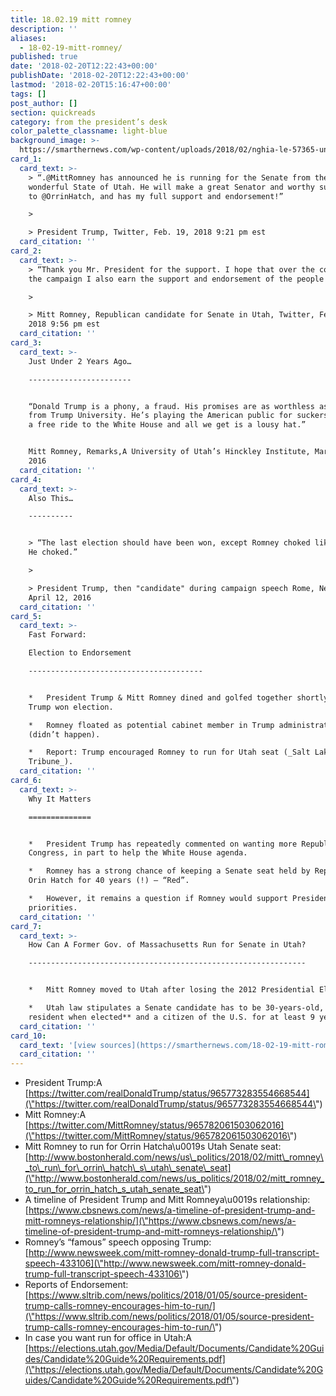 ```yaml
---
title: 18.02.19 mitt romney
description: ''
aliases:
  - 18-02-19-mitt-romney/
published: true
date: '2018-02-20T12:22:43+00:00'
publishDate: '2018-02-20T12:22:43+00:00'
lastmod: '2018-02-20T15:16:47+00:00'
tags: []
post_author: []
section: quickreads
category: from the president’s desk
color_palette_classname: light-blue
background_image: >-
  https://smarthernews.com/wp-content/uploads/2018/02/nghia-le-57365-unsplash-360x360.jpg
card_1:
  card_text: >-
    > “.@MittRomney has announced he is running for the Senate from the
    wonderful State of Utah. He will make a great Senator and worthy successor
    to @OrrinHatch, and has my full support and endorsement!”

    > 

    > President Trump, Twitter, Feb. 19, 2018 9:21 pm est
  card_citation: ''
card_2:
  card_text: >-
    > “Thank you Mr. President for the support. I hope that over the course of
    the campaign I also earn the support and endorsement of the people of Utah.”

    > 

    > Mitt Romney, Republican candidate for Senate in Utah, Twitter, Feb 19,
    2018 9:56 pm est
  card_citation: ''
card_3:
  card_text: >-
    Just Under 2 Years Ago…

    -----------------------


    “Donald Trump is a phony, a fraud. His promises are as worthless as a degree
    from Trump University. He’s playing the American public for suckers: He gets
    a free ride to the White House and all we get is a lousy hat.”


    Mitt Romney, Remarks,A University of Utah’s Hinckley Institute, March 3,
    2016
  card_citation: ''
card_4:
  card_text: >-
    Also This…

    ----------


    > “The last election should have been won, except Romney choked like a dog.
    He choked.”

    > 

    > President Trump, then "candidate" during campaign speech Rome, New York,
    April 12, 2016
  card_citation: ''
card_5:
  card_text: >-
    Fast Forward:  

    Election to Endorsement

    ---------------------------------------


    *   President Trump & Mitt Romney dined and golfed together shortly after
    Trump won election.

    *   Romney floated as potential cabinet member in Trump administration
    (didn’t happen).

    *   Report: Trump encouraged Romney to run for Utah seat (_Salt Lake
    Tribune_).
  card_citation: ''
card_6:
  card_text: >-
    Why It Matters

    ==============


    *   President Trump has repeatedly commented on wanting more Republicans in
    Congress, in part to help the White House agenda.

    *   Romney has a strong chance of keeping a Senate seat held by Republican
    Orin Hatch for 40 years (!) – “Red”.

    *   However, it remains a question if Romney would support President Trump’s
    priorities.
  card_citation: ''
card_7:
  card_text: >-
    How Can A Former Gov. of Massachusetts Run for Senate in Utah?

    --------------------------------------------------------------


    *   Mitt Romney moved to Utah after losing the 2012 Presidential Election.

    *   Utah law stipulates a Senate candidate has to be 30-years-old, **a Utah
    resident when elected** and a citizen of the U.S. for at least 9 years.
  card_citation: ''
card_10:
  card_text: '[view sources](https://smarthernews.com/18-02-19-mitt-romney/)'
  card_citation: ''
---
```

*   President Trump:A [https://twitter.com/realDonaldTrump/status/965773283554668544](\"https://twitter.com/realDonaldTrump/status/965773283554668544\")
*   Mitt Romney:A [https://twitter.com/MittRomney/status/965782061503062016](\"https://twitter.com/MittRomney/status/965782061503062016\")
*   Mitt Romney to run for Orrin Hatcha\\u0019s Utah Senate seat: [http://www.bostonherald.com/news/us\_politics/2018/02/mitt\_romney\_to\_run\_for\_orrin\_hatch\_s\_utah\_senate\_seat](\"http://www.bostonherald.com/news/us_politics/2018/02/mitt_romney_to_run_for_orrin_hatch_s_utah_senate_seat\")
*   A timeline of President Trump and Mitt Romneya\\u0019s relationship: [https://www.cbsnews.com/news/a-timeline-of-president-trump-and-mitt-romneys-relationship/](\"https://www.cbsnews.com/news/a-timeline-of-president-trump-and-mitt-romneys-relationship/\")
*   Romney’s “famous” speech opposing Trump: [http://www.newsweek.com/mitt-romney-donald-trump-full-transcript-speech-433106](\"http://www.newsweek.com/mitt-romney-donald-trump-full-transcript-speech-433106\")
*   Reports of Endorsement: [https://www.sltrib.com/news/politics/2018/01/05/source-president-trump-calls-romney-encourages-him-to-run/](\"https://www.sltrib.com/news/politics/2018/01/05/source-president-trump-calls-romney-encourages-him-to-run/\")
*   In case you want run for office in Utah:A [https://elections.utah.gov/Media/Default/Documents/Candidate%20Guides/Candidate%20Guide%20Requirements.pdf](\"https://elections.utah.gov/Media/Default/Documents/Candidate%20Guides/Candidate%20Guide%20Requirements.pdf\")